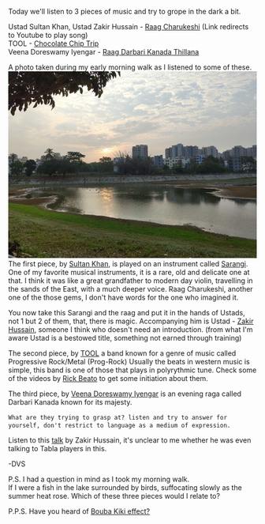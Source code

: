 Today we'll listen to 3 pieces of music and try to grope in the dark a bit.

Ustad Sultan Khan, Ustad Zakir Hussain - [Raag Charukeshi](https://www.youtube.com/watch?v=yAEkb2cMDG4&t=1s) (Link redirects to Youtube to play song)  
TOOL - [Chocolate Chip Trip ](https://www.youtube.com/watch?v=POdNTtDi-eA)  
Veena Doreswamy Iyengar - [Raag Darbari Kanada Thillana](https://youtu.be/7XwnH5k4PBM?si=9LPeyMvQReI3ock-)

A photo taken during my early morning walk as I listened to some of these.
![Sarakki lake](./IMG_20250416_064414999.jpg)
The first piece, by [Sultan Khan](https://en.wikipedia.org/wiki/Sultan_Khan_(musician)), is played on an instrument called [Sarangi](https://en.wikipedia.org/wiki/Sarangi). One of my favorite musical instruments, it is a rare, old and delicate one at that. I think it was like a great grandfather to modern day violin, travelling in the sands of the East, with a much deeper voice. Raag Charukeshi, another one of the those gems, I don't have words for the one who imagined it.  

You now take this Sarangi and the raag and put it in the hands of Ustads, not 1 but 2 of them, that, there is magic. Accompanying him is Ustad - [Zakir Hussain](https://en.wikipedia.org/wiki/Zakir_Hussain_(musician)), someone I think who doesn't need an introduction.  (from what I'm aware Ustad is a bestowed title, something not earned through training)

The second piece, by [TOOL](https://en.wikipedia.org/wiki/Tool_(band)) a band known for a genre of music called Progressive Rock/Metal (Prog-Rock) Usually the beats in western music is simple, this band is one of those that plays in polyrythmic tune. Check some of the videos by [Rick Beato](https://www.youtube.com/results?search_query=rick+beato+tool) to get some initiation about them. 

The third piece, by [Veena Doreswamy Iyengar](https://en.wikipedia.org/wiki/Doreswamy_Iyengar) is an evening raga called Darbari Kanada known for its majesty.

    What are they trying to grasp at? listen and try to answer for yourself, don't restrict to language as a medium of expression.

Listen to this [talk](https://www.youtube.com/watch?v=VYere8DxGbc) by Zakir Hussain, it's unclear to me whether he was even talking to  Tabla players in this.

-DVS  

P.S. I had a question in mind as I took my morning walk.   
If I were a fish in the lake surrounded by birds, suffocating slowly as the summer heat rose. Which of these three pieces would I relate to?

P.P.S. Have you heard of [Bouba Kiki effect?](https://www.youtube.com/watch?v=1TDIAObsqcs)